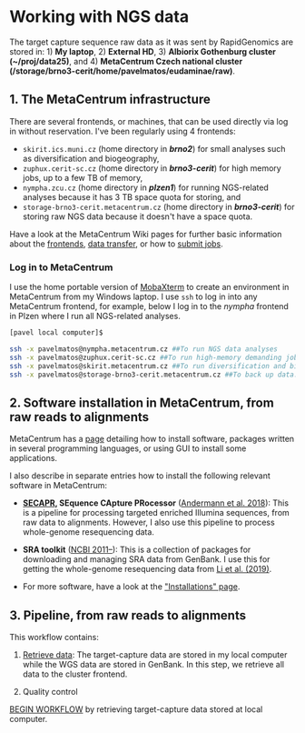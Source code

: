 # Working with NGS data

The target capture sequence raw data as it was sent by RapidGenomics are stored in: 1) **My laptop**, 2) **External HD**, 3) **Albiorix Gothenburg cluster (~/proj/data25)**, and 4) **MetaCentrum Czech national cluster (/storage/brno3-cerit/home/pavelmatos/eudaminae/raw)**.

## 1. The MetaCentrum infrastructure
There are several frontends, or machines, that can be used directly via log in without reservation. I've been regularly using 4 frontends:
- `skirit.ics.muni.cz` (home directory in **_brno2_**) for small analyses such as diversification and biogeography,
- `zuphux.cerit-sc.cz` (home directory in **_brno3-cerit_**) for high memory jobs, up to a few TB of memory,
- `nympha.zcu.cz` (home directory in **_plzen1_**) for running NGS-related analyses because it has 3 TB space quota for storing, and
- `storage-brno3-cerit.metacentrum.cz` (home directory in **_brno3-cerit_**) for storing raw NGS data because it doesn't have a space quota.

Have a look at the MetaCentrum Wiki pages for further basic information about the [frontends](https://wiki.metacentrum.cz/wiki/Frontend), [data transfer](https://wiki.metacentrum.cz/wiki/Working_with_data), or how to [submit jobs](https://wiki.metacentrum.cz/wiki/How_to_compute/Batch_jobs).

### Log in to MetaCentrum
I use the home portable version of [MobaXterm](https://mobaxterm.mobatek.net/download-home-edition.html) to create an environment in MetaCentrum from my Windows laptop. I use `ssh` to log in into any MetaCentrum frontend, for example, below I log in to the _nympha_ frontend in Plzen where I run all NGS-related analyses.

```bash
[pavel local computer]$

ssh -x pavelmatos@nympha.metacentrum.cz ##To run NGS data analyses
ssh -x pavelmatos@zuphux.cerit-sc.cz ##To run high-memory demanding jobs
ssh -x pavelmatos@skirit.metacentrum.cz ##To run diversification and biogeography analyses
ssh -x pavelmatos@storage-brno3-cerit.metacentrum.cz ##To back up data. This is the same as @zuphux.cerit-sc.cz but can't run any job here
```

## 2. Software installation in MetaCentrum, from raw reads to alignments
MetaCentrum has a [page](https://wiki.metacentrum.cz/wiki/How_to_install_an_application) detailing how to install software, packages written in several programming languages, or using GUI to install some applications.

I also describe in separate entries how to install the following relevant software in MetaCentrum:

- **[SECAPR](https://github.com/pavelm14/Eudaminae_phylogeny/blob/master/bioinformatics/installations/SECAPR.md), SEquence CApture PRocessor** ([Andermann et al. 2018](https://doi.org/10.7717/peerj.5175)): This is a pipeline for processing targeted enriched Illumina sequences, from raw data to alignments. However, I also use this pipeline to process whole-genome resequencing data.

- **SRA toolkit** ([NCBI 2011&ndash;](https://www.ncbi.nlm.nih.gov/books/NBK158900/)): This is a collection of packages for downloading and managing SRA data from GenBank. I use this for getting the whole-genome resequencing data from [Li et al. (2019)](https://www.pnas.org/content/116/13/6232).

- For more software, have a look at the ["Installations" page](https://github.com/pavelm14/Eudaminae_phylogeny/tree/master/bioinformatics/installations).

## 3. Pipeline, from raw reads to alignments
This workflow contains:

1. [Retrieve data](https://github.com/pavelm14/Eudaminae_phylogeny/blob/master/bioinformatics/worfklow/1_Retrieve_local.md): The target-capture data are stored in my local computer while the WGS data are stored in GenBank. In this step, we retrieve all data to the cluster frontend.

2. Quality control

[BEGIN WORKFLOW](https://github.com/pavelm14/Eudaminae_phylogeny/blob/master/bioinformatics/worfklow/1_Retrieve_local.md) by retrieving target-capture data stored at local computer.

